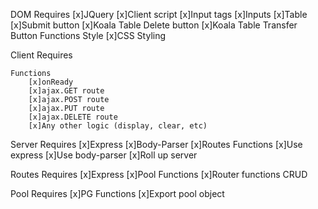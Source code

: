 DOM
	Requires
		[x]JQuery
		[x]Client script
		[x]Input tags
		[x]Inputs
		[x]Table
		[x]Submit button
		[x]Koala Table Delete button
		[x]Koala Table Transfer Button
	Functions
	Style
		[x]CSS Styling

Client
	Requires
		
	Functions
		[x]onReady
		[x]ajax.GET route
		[x]ajax.POST route
		[x]ajax.PUT route
		[x]ajax.DELETE route
        [x]Any other logic (display, clear, etc)

Server
	Requires
		[x]Express
		[x]Body-Parser
		[x]Routes
	Functions
		[x]Use express
		[x]Use body-parser
		[x]Roll up server
	
Routes
	Requires
		[x]Express
		[x]Pool
	Functions
		[x]Router functions
			CRUD
		


Pool
	Requires
		[x]PG
	Functions
		[x]Export pool object
	

